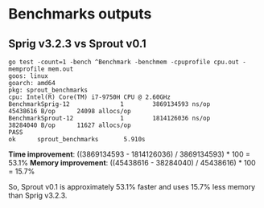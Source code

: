 # Benchmarks outputs

## Sprig v3.2.3 vs Sprout v0.1
```
go test -count=1 -bench ^Benchmark -benchmem -cpuprofile cpu.out -memprofile mem.out
goos: linux
goarch: amd64
pkg: sprout_benchmarks
cpu: Intel(R) Core(TM) i7-9750H CPU @ 2.60GHz
BenchmarkSprig-12              1        3869134593 ns/op        45438616 B/op      24098 allocs/op
BenchmarkSprout-12             1        1814126036 ns/op        38284040 B/op      11627 allocs/op
PASS
ok      sprout_benchmarks       5.910s
```

**Time improvement**: ((3869134593 - 1814126036) / 3869134593) * 100 = 53.1%
**Memory improvement**: ((45438616 - 38284040) / 45438616) * 100 = 15.7%

So, Sprout v0.1 is approximately 53.1% faster and uses 15.7% less memory than Sprig v3.2.3.
